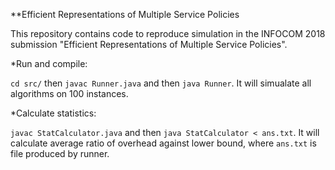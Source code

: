 **Efficient Representations of Multiple Service Policies

This repository contains code to reproduce simulation in the INFOCOM 2018 submission "Efficient Representations of Multiple Service Policies".

*Run and compile: 

`cd src/` then `javac Runner.java` and then `java Runner`. It will simualate all algorithms on 100 instances.

*Calculate statistics:

`javac StatCalculator.java` and then `java StatCalculator < ans.txt`. It will calculate average ratio of overhead against lower bound,  where `ans.txt` is file produced by runner.
